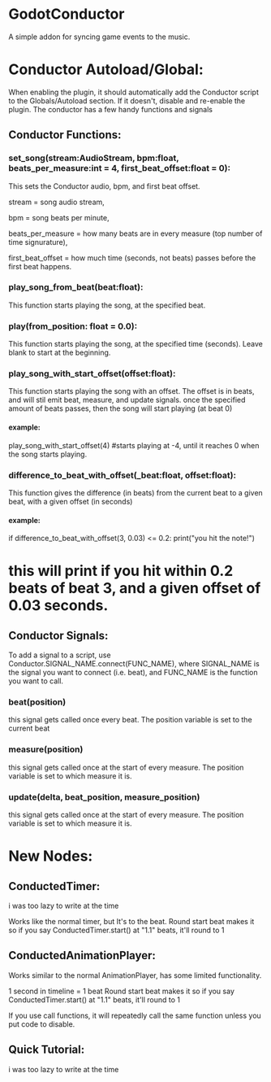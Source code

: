 # GodotConductor
A simple addon for syncing game events to the music.

# Conductor Autoload/Global:
When enabling the plugin, it should automatically add the Conductor script to the Globals/Autoload section. If it doesn't, disable and re-enable the plugin.
The conductor has a few handy functions and signals

## Conductor Functions:

### set_song(stream:AudioStream, bpm:float, beats_per_measure:int = 4, first_beat_offset:float = 0):
This sets the Conductor audio, bpm, and first beat offset.

stream = song audio stream,

bpm = song beats per minute,

beats_per_measure = how many beats are in every measure (top number of time signurature),

first_beat_offset = how much time (seconds, not beats) passes before the first beat happens.


### play_song_from_beat(beat:float):
This function starts playing the song, at the specified beat.


### play(from_position: float = 0.0):
This function starts playing the song, at the specified time (seconds). Leave blank to start at the beginning.


### play_song_with_start_offset(offset:float):
This function starts playing the song with an offset. The offset is in beats, and will stil emit beat, measure, and update signals. once the specified amount of beats passes, then the song will start playing (at beat 0)

#### example:
play_song_with_start_offset(4)
#starts playing at -4, until it reaches 0 when the song starts playing.

### difference_to_beat_with_offset(_beat:float, offset:float):
This function gives the difference (in beats) from the current beat to a given beat, with a given offset (in seconds)

#### example:
if difference_to_beat_with_offset(3, 0.03) <= 0.2:
  print("you hit the note!")
# this will print if you hit within 0.2 beats of beat 3, and a given offset of 0.03 seconds.

## Conductor Signals:
To add a signal to a script, use Conductor.SIGNAL_NAME.connect(FUNC_NAME), where SIGNAL_NAME is the signal you want to connect (i.e. beat), and FUNC_NAME is the function you want to call.
### beat(position)
this signal gets called once every beat. The position variable is set to the current beat


### measure(position)
this signal gets called once at the start of every measure. The position variable is set to which measure it is.


### update(delta, beat_position, measure_position)
this signal gets called once at the start of every measure. The position variable is set to which measure it is.

# New Nodes:
## ConductedTimer:
i was too lazy to write at the time

Works like the normal timer, but It's to the beat.
Round start beat makes it so if you say ConductedTimer.start() at "1.1" beats, it'll round to 1

## ConductedAnimationPlayer:
Works similar to the normal AnimationPlayer, has some limited functionality.

1 second in timeline = 1 beat
Round start beat makes it so if you say ConductedTimer.start() at "1.1" beats, it'll round to 1

If you use call functions, it will repeatedly call the same function unless you put code to disable.

## Quick Tutorial:
i was too lazy to write at the time
